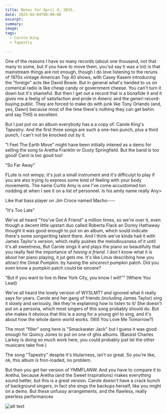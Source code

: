 ```yaml
---
title: Notes for April 4, 2025.
date: 2025-04-04T00:00:00
excerpt: 
summary: 
image: 
tags:
  - Carole King
  - Tapestry

---
```


One of the reasons I have so many records (about one thousand, not that many to some, but if you have to move them, you'sd say ti was a lot) is that mainstream things are not enough, though I do love listening to the reruns of 1970s vintage American Top 40 shows, with Casey Kasem introducing the "foreign" acts like David Bowie. But in general what's handed to us on comerical radio is like cheap candy or government cheese. You can't turn it down but it's shameful. But then I get out a record that is a bonafide it and it gives me a feelig of satisfaction and pride in Americ and the generl record-buying public. They are forced to make do with junk like Tony Orlando (and, yes, Dawn) because most of the time there's nothing they can get behin and say THIS is excellent.

But I just put on an album everybody has a a copy of: Carole King's _Tapestry_. And the first three songs are such a one-two punch, plus a third punch, I can't not be knocked out by it.

"I Feel The Earth Move" might have been intiially intened as a demo for selling the song to Aretha Franklin or Dusty Springfield. But the band is too good! Carol is too good too!

"So Far Away"

FLute is not wimpy; it's just a small instrument and it's difficulyt to play if you are also trying to express some kind of feeling with your body movements. The name Curtis Amy is one I've come accustomed ton nodding at when I see it on a list of personnel. Is his amily name really Any>

Like that bass player on Jim Croce named Macho----

"It's Too Late"

We've all heard "You've Got A Friend" a million times, so we're over it, even though a decent little upstart duo called Roberta Flack an Donny Hathaway thought it was good enough to put on an album, which sould indicate there's some songwriting talent there. And I think we've kinda had it with James Taylor's version, which really pushes the melodiousness of it until it's all sweetness, But Carole sings it and plays the piano so beautifully that you really feel the importance of _having a friend_. I don't know what it is about her piano playing, it jut gets me. It's like Linus describing how you attract the Great Pumpkin: by having the _sincerect_ pumpkin patch. Did you even know a pumpkin patch could be sincere?

"But if you want to live in New York City, you know I will!"" (Where You Lead)

We've all heard the lovely version of WYSLMT? and ignored what it really says for years. Carole and her gang of friends (including James Taylor) sing it slowly and seriously, like they're explaining how to listen to it/ She doesn't put on a persona, which most singers of this song probably should do. But she makes it obvious that this is a song for a young girl to sing, and it's about how the whole damn world works. (Will You Love Me Tomorrow?)

The most "filler" song here is "Smackwater Jack" but I guess it was good enough for Quincy Jones to put on one of ghis albums. (Bassist Charles Larkey is doing so much work here, you could probably just let the other musicans take five.)

The song "Tapestry" despite it's titularness, isn't so great. So you're like, ok, this album is fron-loaded, no problem.

But then you get her version of YMMFLANW. And you have to compare it to Aretha, because Aretha (and the Sweet Inspirations) makes everything sound better, but this is a great version. Carole doesn't have a crack bunch of background singers, in fact she sings the backups herself, like you might on a demo. But these unfussy arrangements, and the flawless, really peerless performances

![alt text](/static/img/filename)
